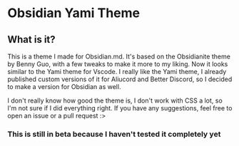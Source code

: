 # Obsidian Yami Theme

## What is it?

This is a theme I made for Obsidian.md. It's based on the Obsidianite theme by Benny Guo, with a few tweaks to make it more to my liking. Now it looks similar to the Yami theme for Vscode. I really like the Yami theme, I already published custom versions of it for Aliucord and Better Discord, so I decided to make a version for Obsidian as well.

I don't really know how good the theme is, I don't work with CSS a lot, so I'm not sure if I did everything right. If you have any suggestions, feel free to open an issue or a pull request :>

### This is still in beta because I haven't tested it completely yet

